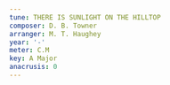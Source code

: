 ```yaml
---
tune: THERE IS SUNLIGHT ON THE HILLTOP
composer: D. B. Towner
arranger: M. T. Haughey
year: '-'
meter: C.M
key: A Major
anacrusis: 0
---
```

